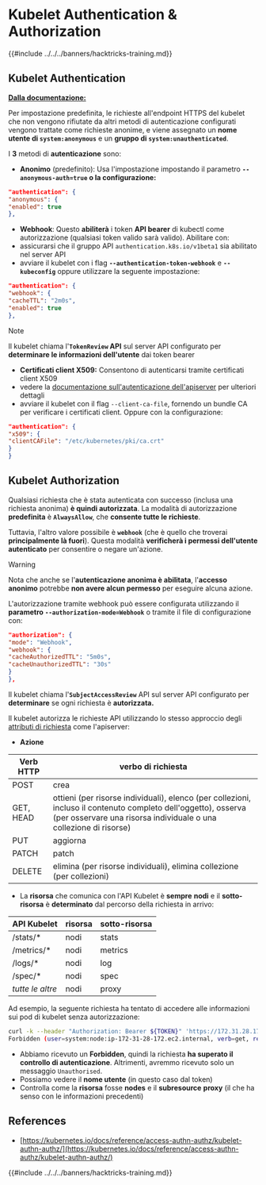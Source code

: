 # Kubelet Authentication & Authorization

{{#include ../../../banners/hacktricks-training.md}}

## Kubelet Authentication <a href="#kubelet-authentication" id="kubelet-authentication"></a>

[**Dalla documentazione:**](https://kubernetes.io/docs/reference/access-authn-authz/kubelet-authn-authz/)

Per impostazione predefinita, le richieste all'endpoint HTTPS del kubelet che non vengono rifiutate da altri metodi di autenticazione configurati vengono trattate come richieste anonime, e viene assegnato un **nome utente di `system:anonymous`** e un **gruppo di `system:unauthenticated`**.

I **3** metodi di **autenticazione** sono:

- **Anonimo** (predefinito): Usa l'impostazione impostando il parametro **`--anonymous-auth=true` o la configurazione:**
```json
"authentication": {
"anonymous": {
"enabled": true
},
```
- **Webhook**: Questo **abiliterà** i token **API bearer** di kubectl come autorizzazione (qualsiasi token valido sarà valido). Abilitare con:
- assicurarsi che il gruppo API `authentication.k8s.io/v1beta1` sia abilitato nel server API
- avviare il kubelet con i flag **`--authentication-token-webhook`** e **`--kubeconfig`** oppure utilizzare la seguente impostazione:
```json
"authentication": {
"webhook": {
"cacheTTL": "2m0s",
"enabled": true
},
```
> [!NOTE]
> Il kubelet chiama l'**`TokenReview` API** sul server API configurato per **determinare le informazioni dell'utente** dai token bearer

- **Certificati client X509:** Consentono di autenticarsi tramite certificati client X509
- vedere la [documentazione sull'autenticazione dell'apiserver](https://kubernetes.io/docs/reference/access-authn-authz/authentication/#x509-client-certs) per ulteriori dettagli
- avviare il kubelet con il flag `--client-ca-file`, fornendo un bundle CA per verificare i certificati client. Oppure con la configurazione:
```json
"authentication": {
"x509": {
"clientCAFile": "/etc/kubernetes/pki/ca.crt"
}
}
```
## Kubelet Authorization <a href="#kubelet-authentication" id="kubelet-authentication"></a>

Qualsiasi richiesta che è stata autenticata con successo (inclusa una richiesta anonima) **è quindi autorizzata**. La modalità di autorizzazione **predefinita** è **`AlwaysAllow`**, che **consente tutte le richieste**.

Tuttavia, l'altro valore possibile è **`webhook`** (che è quello che troverai **principalmente là fuori**). Questa modalità **verificherà i permessi dell'utente autenticato** per consentire o negare un'azione.

> [!WARNING]
> Nota che anche se l'**autenticazione anonima è abilitata**, l'**accesso anonimo** potrebbe **non avere alcun permesso** per eseguire alcuna azione.

L'autorizzazione tramite webhook può essere configurata utilizzando il **parametro `--authorization-mode=Webhook`** o tramite il file di configurazione con:
```json
"authorization": {
"mode": "Webhook",
"webhook": {
"cacheAuthorizedTTL": "5m0s",
"cacheUnauthorizedTTL": "30s"
}
},
```
Il kubelet chiama l'**`SubjectAccessReview`** API sul server API configurato per **determinare** se ogni richiesta è **autorizzata.**

Il kubelet autorizza le richieste API utilizzando lo stesso approccio degli [attributi di richiesta](https://kubernetes.io/docs/reference/access-authn-authz/authorization/#review-your-request-attributes) come l'apiserver:

- **Azione**

| Verb HTTP | verbo di richiesta                                                                                                                                                  |
| --------- | ------------------------------------------------------------------------------------------------------------------------------------------------------------- |
| POST      | crea                                                                                                                                                        |
| GET, HEAD | ottieni (per risorse individuali), elenco (per collezioni, incluso il contenuto completo dell'oggetto), osserva (per osservare una risorsa individuale o una collezione di risorse) |
| PUT       | aggiorna                                                                                                                                                        |
| PATCH     | patch                                                                                                                                                         |
| DELETE    | elimina (per risorse individuali), elimina collezione (per collezioni)                                                                                         |

- La **risorsa** che comunica con l'API Kubelet è **sempre** **nodi** e il **sotto-risorsa** è **determinato** dal percorso della richiesta in arrivo:

| API Kubelet  | risorsa | sotto-risorsa |
| ------------ | -------- | ----------- |
| /stats/\*    | nodi    | stats       |
| /metrics/\*  | nodi    | metrics     |
| /logs/\*     | nodi    | log         |
| /spec/\*     | nodi    | spec        |
| _tutte le altre_ | nodi    | proxy       |

Ad esempio, la seguente richiesta ha tentato di accedere alle informazioni sui pod di kubelet senza autorizzazione:
```bash
curl -k --header "Authorization: Bearer ${TOKEN}" 'https://172.31.28.172:10250/pods'
Forbidden (user=system:node:ip-172-31-28-172.ec2.internal, verb=get, resource=nodes, subresource=proxy)
```
- Abbiamo ricevuto un **Forbidden**, quindi la richiesta **ha superato il controllo di autenticazione**. Altrimenti, avremmo ricevuto solo un messaggio `Unauthorised`.
- Possiamo vedere il **nome utente** (in questo caso dal token)
- Controlla come la **risorsa** fosse **nodes** e il **subresource** **proxy** (il che ha senso con le informazioni precedenti)

## References

- [https://kubernetes.io/docs/reference/access-authn-authz/kubelet-authn-authz/](https://kubernetes.io/docs/reference/access-authn-authz/kubelet-authn-authz/)

{{#include ../../../banners/hacktricks-training.md}}
